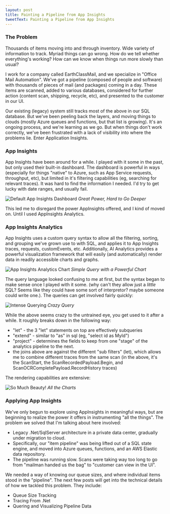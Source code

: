 ```yaml
---
layout: post
title: Painting a Pipeline from App Insights
tweetText: Painting a Pipeline from App Insights
---
```


<h3>The Problem</h3>
Thousands of items moving into and through inventory.  Wide variety of information to track.  Myriad things can go wrong.  How do we tell whether everything's working?  How can we know when things run more slowly than usual?

I work for a company called EarthClassMail, and we specialize in "Office Mail Automation".  We've got a pipeline (composed of people and software) with thousands of pieces of mail (and packages) coming in a day.  These items are scanned, added to various databases, considered for further action (content scan, shipping, recycle, etc), and presented to the customer in our UI.

Our existing (legacy) system still tracks most of the above in our SQL database.  But we've been peeling back the layers, and moving things to clouds (mostly Azure queues and functions, but that list is growing).  It's an ongoing process, and we're learning as we go.  But when things don't work correctly, we've been frustrated with a lack of visibility into where the problems lie.  Enter Application Insights.

<h3>App Insights</h3>

App Insights have been around for a while.  I  played with it some in the past, but only used their built-in dashboard.  The dashboard is powerful in ways (especially for things "native" to Azure, such as App Service requests, throughput, etc), but limited in it's filtering capabilities (eg, searching for relevant traces).  It was hard to find the information I needed.  I'd try to get lucky with date ranges, and usually fail.

<p>
<img src="{{ site.baseurl }}/images/ai-in-js/default-ai-dashboard.png" alt="Default App Insights Dashboard"/>
<em>Great Power, Hard to Go Deeper</em>
</p>

This led me to disregard the power AppInsights offered, and I kind of moved on.  Until I used AppInsights Analytics.

<h3>App Insights Analytics</h3>

App Insights uses a custom query syntax to allow all the filtering, sorting, and grouping we've grown use to with SQL, and applies it to App Insights traces, requests, customEvents, etc.  Additionally, AI Analytics provides a powerful visualization framework that will easily (and automatically) render data in readily accessible charts and graphs.

<p>
<img src="{{ site.baseurl }}/images/ai-in-js/analytics1.png" alt="App Insights Analytics Chart"/>
<em>Simple Query with a Powerful Chart</em>
</p>

The query language looked confusing to me at first, but the syntax began to make sense once I played with it some.  (why can't they allow just a *little* SQL?  Seems like they could have some sort of interpretor?  maybe someone could write one.).  The queries can get involved fairly quickly:

<p>
<img src="{{ site.baseurl }}/images/ai-in-js/hard-query.png" alt="Intense Querying"/>
<em>Crazy Query</em>
</p>

While the above seems crazy to the untrained eye, you get used to it after a while.  It roughly breaks down in the following way:

* "let" - the 3 "let" statements on top are effectively subqueries
* "extend" - similar to "as" in sql (eg, "select id as MyId")
* "project" - determines the fields to keep from one "stage" of the analytics pipeline to the next.
* the joins above are against the different "sub filters" (let), which allows me to combine different traces from the same scan (in the above, it's the ScanStart, the ScanRecordedPayload.Begin, and ScanOCRCompletePayload.RecordHistory traces)

The rendering capabilities are extensive:

<p>
<img src="{{ site.baseurl }}/images/ai-in-js/google-render-results.png" alt="So Much Beauty!"/>
<em>All the Charts</em>
</p>

<h3>Applying App Insights</h3>

We've only begun to explore using AppInsights in meaningful ways, but are beginning to realize the power it offers in instrumenting "all the things".  The problem we solved that I'm talking about here involved:

* Legacy .Net/SqlServer architecture in a private data center, gradually under migration to cloud.
* Specifically, our "item pipeline" was being lifted out of a SQL state engine, and moved into Azure queues, functions, and an AWS Elastic data repository.  
* The pipeline was running slow.  Scans were taking way too long to go from "mailman handed us the bag" to "customer can view in the UI".

We needed a way of knowing our queue sizes, and where individual items stood in the "pipeline".  The next few posts will get into the technical details of how we tackled this problem.  They include:

<ul>
<li>Queue Size Tracking</li>
<li>Tracing From .Net</li>
<li>Quering and Visualizing Pipeline Data</li>
</ul>